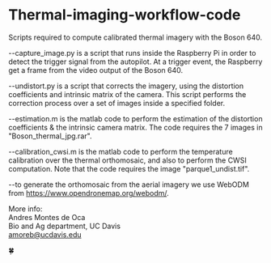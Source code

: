 # Thermal-imaging-workflow-code
Scripts required to compute calibrated thermal imagery with the Boson 640.

--capture_image.py is a script that runs inside the Raspberry Pi in order to detect the trigger signal from the autopilot. At a trigger event, the Raspberry get a frame from the video output of the Boson 640.

--undistort.py is a script that corrects the imagery, using the distortion coefficients and intrinsic matrix of the camera. This script performs the correction process over a set of images inside a specified folder.

--estimation.m is the matlab code to perform the estimation of the distortion coefficients & the intrinsic camera matrix. The code requires the 7 images in "Boson_thermal_jpg.rar".

--calibration_cwsi.m is the matlab code to perform the temperature calibration over the thermal orthomosaic, and also to perform the CWSI computation. Note that the code requires the image "parque1_undist.tif".

--to generate the orthomosaic from the aerial imagery we use WebODM from https://www.opendronemap.org/webodm/.

More info: <br />
Andres Montes de Oca <br />
Bio and Ag department, UC Davis<br />
amoreb@ucdavis.edu

🍀

